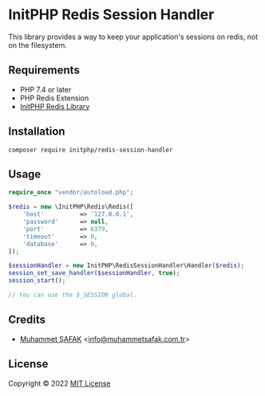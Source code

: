 # InitPHP Redis Session Handler

This library provides a way to keep your application's sessions on redis, not on the filesystem.

## Requirements

- PHP 7.4 or later
- PHP Redis Extension
- [InitPHP Redis Library](https://github.com/InitPHP/Redis) 

## Installation

```
composer require initphp/redis-session-handler
```

## Usage

```php
require_once "vendor/autoload.php";

$redis = new \InitPHP\Redis\Redis([
    'host'          => '127.0.0.1',
    'password'      => null,
    'port'          => 6379,
    'timeout'       => 0,
    'database'      => 0,
]);

$sessionHandler = new InitPHP\RedisSessionHandler\Handler($redis);
session_set_save_handler($sessionHandler, true);
session_start();

// You can use the $_SESSION global.
```

## Credits

- [Muhammet ŞAFAK](https://www.muhammetsafak.com.tr) <<info@muhammetsafak.com.tr>>

## License

Copyright &copy; 2022 [MIT License](./LICENSE)
